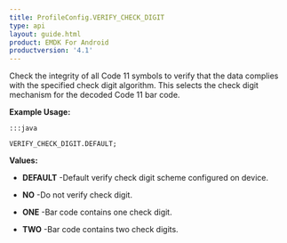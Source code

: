 ```yaml
---
title: ProfileConfig.VERIFY_CHECK_DIGIT
type: api
layout: guide.html
product: EMDK For Android
productversion: '4.1'
---
```



Check the integrity of all Code 11 symbols to verify that the data complies with the specified check digit algorithm. 
 This selects the check digit mechanism for the decoded Code 11 bar code.
 
 

**Example Usage:**
	
	:::java
	
	VERIFY_CHECK_DIGIT.DEFAULT;
	


**Values:**

* **DEFAULT** -Default verify check digit scheme configured on device.

* **NO** -Do not verify check digit.

* **ONE** -Bar code contains one check digit.

* **TWO** -Bar code contains two check digits.












